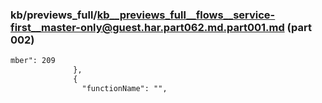 ### kb/previews_full/kb__previews_full__flows__service-first__master-only@guest.har.part062.md.part001.md (part 002)

```md
mber": 209
              },
              {
                "functionName": "",
              
```

```
